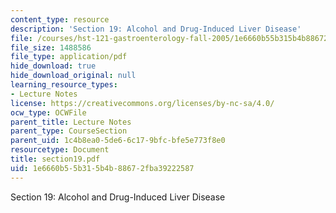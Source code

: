 ```yaml
---
content_type: resource
description: 'Section 19: Alcohol and Drug-Induced Liver Disease'
file: /courses/hst-121-gastroenterology-fall-2005/1e6660b55b315b4b88672fba39222587_section19.pdf
file_size: 1488586
file_type: application/pdf
hide_download: true
hide_download_original: null
learning_resource_types:
- Lecture Notes
license: https://creativecommons.org/licenses/by-nc-sa/4.0/
ocw_type: OCWFile
parent_title: Lecture Notes
parent_type: CourseSection
parent_uid: 1c4b8ea0-5de6-6c17-9bfc-bfe5e773f8e0
resourcetype: Document
title: section19.pdf
uid: 1e6660b5-5b31-5b4b-8867-2fba39222587
---
```

Section 19: Alcohol and Drug-Induced Liver Disease